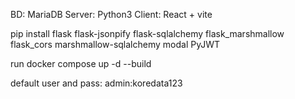 BD: MariaDB
Server: Python3
Client: React + vite

pip install flask flask-jsonpify flask-sqlalchemy flask_marshmallow flask_cors marshmallow-sqlalchemy modal PyJWT

run 
    docker compose up -d --build

default user and pass:
    admin:koredata123
